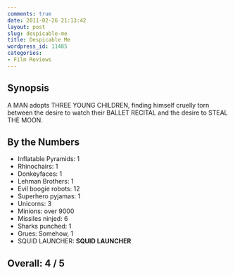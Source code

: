 ```yaml
---
comments: true
date: 2011-02-26 21:13:42
layout: post
slug: despicable-me
title: Despicable Me
wordpress_id: 11485
categories:
- Film Reviews
---
```


## Synopsis

A MAN adopts THREE YOUNG CHILDREN, finding himself cruelly torn between the desire to watch their BALLET RECITAL and the desire to STEAL THE MOON.

## By the Numbers

  * Inflatable Pyramids: 1
  * Rhinochairs: 1
  * Donkeyfaces: 1
  * Lehman Brothers: 1
  * Evil boogie robots: 12
  * Superhero pyjamas: 1
  * Unicorns: 3
  * Minions: over 9000
  * Missiles ninjed: 6
  * Sharks punched: 1
  * Grues: Somehow, 1
  * SQUID LAUNCHER: **SQUID LAUNCHER**

## Overall: 4 / 5
